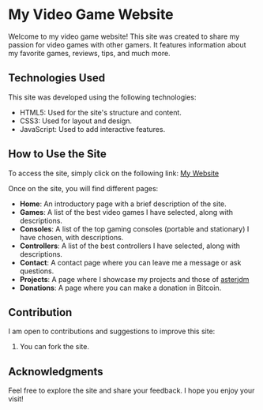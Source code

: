 # My Video Game Website

Welcome to my video game website! This site was created to share my passion for video games with other gamers. It features information about my favorite games, reviews, tips, and much more.

## Technologies Used

This site was developed using the following technologies:

- HTML5: Used for the site's structure and content.
- CSS3: Used for layout and design.
- JavaScript: Used to add interactive features.

## How to Use the Site

To access the site, simply click on the following link: [My Website](https://rmbi.ch/vital/)

Once on the site, you will find different pages:

- **Home**: An introductory page with a brief description of the site.
- **Games**: A list of the best video games I have selected, along with descriptions.
- **Consoles**: A list of the top gaming consoles (portable and stationary) I have chosen, with descriptions.
- **Controllers**: A list of the best controllers I have selected, along with descriptions.
- **Contact**: A contact page where you can leave me a message or ask questions.
- **Projects**: A page where I showcase my projects and those of [asterjdm](https://github.com/asterjdm)
- **Donations**: A page where you can make a donation in Bitcoin.

## Contribution

I am open to contributions and suggestions to improve this site:

1. You can fork the site.

## Acknowledgments

Feel free to explore the site and share your feedback. I hope you enjoy your visit!
